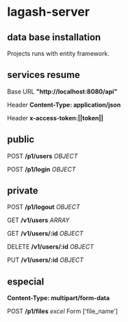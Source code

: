 # lagash-server

## data base installation

Projects runs with entity framework.

## services resume

Base URL **"http://localhost:8080/api"**

Header **Content-Type: application/json**

Header **x-access-token:||token||**

## public

POST **/p1/users** _OBJECT_

POST **/p1/login** _OBJECT_

## private

POST **/p1/logout** _OBJECT_

GET **/v1/users** _ARRAY_

GET **/v1/users/:id** _OBJECT_

DELETE **/v1/users/:id** _OBJECT_

PUT **/v1/users/:id** _OBJECT_

## especial

**Content-Type: multipart/form-data**

POST **/p1/files** *excel*
Form ['file_name']
